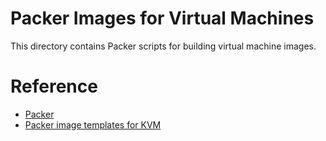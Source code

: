 # Packer Images for Virtual Machines

This directory contains Packer scripts for building virtual machine images.

# Reference

- [Packer](https://www.packer.io/)
- [Packer image templates for KVM](https://github.com/boxcutter/kvm/tree/main)
